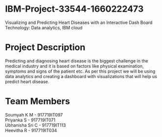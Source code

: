 # IBM-Project-33544-1660222473
Visualizing and Predicting Heart Diseases with an Interactive Dash Board
Technology: Data analytics, IBM cloud

# Project Description
Predicting and diagnosing heart disease is the biggest challenge in the medical industry and it is based on factors like physical examination, symptoms and signs of the patient etc.
As per this project we will be using data analytics and creating a dashboard with visualizations that will help us predict heart disease.

# Team Members
Soumyah K M - 917719IT097<br>
Priyanka S - 917719IT071<br>
Ubhanisha Sri C - 917719IT113<br>
Heevitha R - 917719IT034
